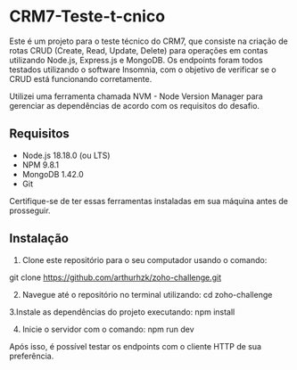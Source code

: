 # CRM7-Teste-t-cnico

Este é um projeto para o teste técnico do CRM7, que consiste na criação de rotas CRUD (Create, Read, Update, Delete) para operações em contas utilizando Node.js, Express.js e MongoDB. Os endpoints foram todos testados utilizando o software Insomnia, com o objetivo de verificar se o CRUD está funcionando corretamente.

Utilizei uma ferramenta chamada NVM - Node Version Manager para gerenciar as dependências de acordo com os requisitos do desafio.

## Requisitos

- Node.js 18.18.0 (ou LTS)
- NPM 9.8.1
- MongoDB 1.42.0
- Git

Certifique-se de ter essas ferramentas instaladas em sua máquina antes de prosseguir.

## Instalação

1. Clone este repositório para o seu computador usando o comando:

git clone https://github.com/arthurhzk/zoho-challenge.git

2. Navegue até o repositório no terminal utilizando:
   cd zoho-challenge

3.Instale as dependências do projeto executando:
npm install

4. Inicie o servidor com o comando:
npm run dev

Após isso, é possível testar os endpoints com o cliente HTTP de sua preferência.

